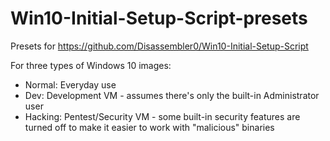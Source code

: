 # Win10-Initial-Setup-Script-presets

Presets for https://github.com/Disassembler0/Win10-Initial-Setup-Script

For three types of Windows 10 images:

- Normal: Everyday use
- Dev: Development VM - assumes there's only the built-in Administrator user
- Hacking: Pentest/Security VM - some built-in security features are turned off to make it easier to work with "malicious" binaries
